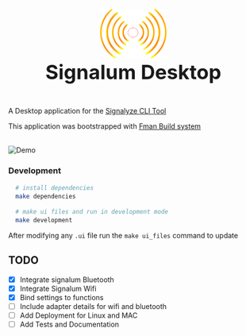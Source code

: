 <p align="center">
  <img src="src/main/resources/base/signalum.png" height="100" /><br/>
  <span> <b style="font-size: 40px;">Signalum Desktop</b></span>
</p>
<br>


A Desktop application for the <a href="https://github.com/bisoncorps/signalum" title="Signalyze CLI Tool">Signalyze CLI Tool</a>

This application was bootstrapped with <a href="https://github.com/mherrmann/fbs" title="fbs">Fman Build system</a>
<br> <br>

![Demo](assets/demo.gif)


### Development

```bash
  # install dependencies
  make dependencies
```

```bash
  # make ui files and run in development mode
  make development
```


After modifying any `.ui` file run the `make ui_files` command to update


## TODO

- [x] Integrate signalum Bluetooth
- [x] Integrate Signalum Wifi
- [x] Bind settings to functions
- [ ] Include adapter details for wifi and bluetooth
- [ ] Add Deployment for Linux and MAC
- [ ] Add Tests and Documentation
